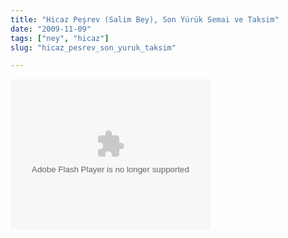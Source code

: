 ```yaml
---
title: "Hicaz Peşrev (Salim Bey), Son Yürük Semai ve Taksim"
date: "2009-11-09"
tags: ["ney", "hicaz"]
slug: "hicaz_pesrev_son_yuruk_taksim"

---
```


<object width="320" height="240" ><param name="allowfullscreen" value="true" /><param name="allowscriptaccess" value="always" /><param name="movie" value="http://www.facebook.com/v/202801218416" /><embed src="http://www.facebook.com/v/202801218416" type="application/x-shockwave-flash" allowscriptaccess="always" allowfullscreen="true" width="320" height="240"></embed></object>

